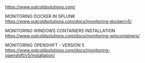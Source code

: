 

https://www.outcoldsolutions.com/


MONITORING DOCKER IN SPLUNK
https://www.outcoldsolutions.com/docs/monitoring-docker/v5/



MONITORING WINDOWS CONTAINERS INSTALLATION
https://www.outcoldsolutions.com/docs/monitoring-wincontainers/


MONITORING OPENSHIFT - VERSION 5
https://www.outcoldsolutions.com/docs/monitoring-openshift/v5/installation/

